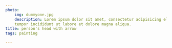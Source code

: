 ```yaml
---
photo:
	img: dummyone.jpg
	description: Lorem ipsum dolor sit amet, consectetur adipisicing elit, sed do eiusmod
	tempor incididunt ut labore et dolore magna aliqua.
title: person's head with arrow
tags: painting

---
```

